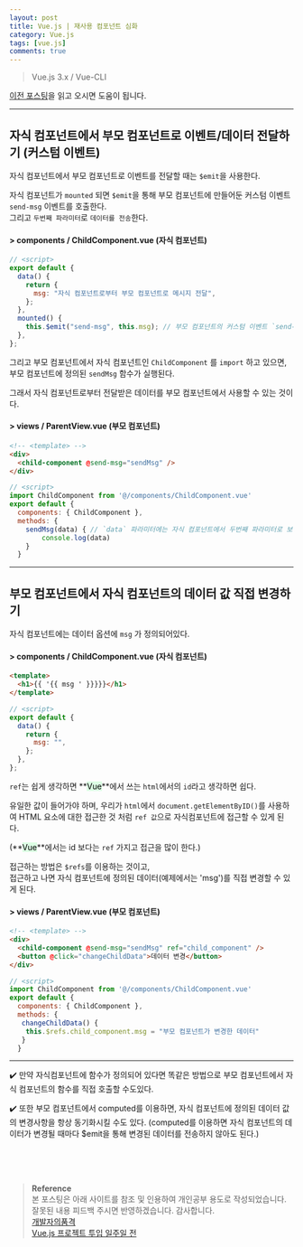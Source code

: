 ```yaml
---
layout: post
title: Vue.js | 재사용 컴포넌트 심화
category: Vue.js
tags: [vue.js]
comments: true
---
```


> Vue.js 3.x / Vue-CLI

[이전 포스팅](https://mojaeya.github.io/vue.js/2022/06/03/vue-reuse-component-basic/)을 읽고 오시면 도움이 됩니다.

---

## 자식 컴포넌트에서 부모 컴포넌트로 이벤트/데이터 전달하기 (커스텀 이벤트)

자식 컴포넌트에서 부모 컴포넌트로 이벤트를 전달할 때는 `$emit`을 사용한다.

자식 컴포넌트가 `mounted` 되면 `$emit`을 통해 부모 컴포넌트에 만들어둔 커스텀 이벤트 `send-msg` 이벤트를 호출한다.  
그리고 `두번째 파라미터`로 `데이터를 전송`한다.

#### > components / ChildComponent.vue (자식 컴포넌트)

```javascript
// <script>
export default {
  data() {
    return {
      msg: "자식 컴포넌트로부터 부모 컴포넌트로 메시지 전달",
    };
  },
  mounted() {
    this.$emit("send-msg", this.msg); // 부모 컴포넌트의 커스텀 이벤트 `send-msg` 호출
  },
};
```

그리고 부모 컴포넌트에서 자식 컴포넌트인 `ChildComponent` 를 `import` 하고 있으면,  
부모 컴포넌트에 정의된 `sendMsg` 함수가 실행된다.

그래서 자식 컴포넌트로부터 전달받은 데이터를 부모 컴포넌트에서 사용할 수 있는 것이다.

#### > views / ParentView.vue (부모 컴포넌트)

```html
<!-- <template> -->
<div>
  <child-component @send-msg="sendMsg" />
</div>
```

```javascript
// <script>
import ChildComponent from '@/components/ChildComponent.vue'
export default {
  components: { ChildComponent },
  methods: {
    sendMsg(data) { // `data` 파라미터에는 자식 컴포넌트에서 두번째 파라미터로 보낸 그 값이 들어간다.
        console.log(data)
    }
  }
```

---

## 부모 컴포넌트에서 자식 컴포넌트의 데이터 값 직접 변경하기

자식 컴포넌트에는 데이터 옵션에 `msg` 가 정의되어있다.

#### > components / ChildComponent.vue (자식 컴포넌트)

```html
<template>
  <h1>{{ '{{ msg ' }}}}}</h1>
</template>
```

```javascript
// <script>
export default {
  data() {
    return {
      msg: "",
    };
  },
};
```

`ref`는 쉽게 생각하면 **<mark style='background-color: #dcffe4'>Vue</mark>**에서 쓰는 `html`에서의 `id`라고 생각하면 쉽다.

유일한 값이 들어가야 하며, 우리가 `html`에서 `document.getElementByID()`를 사용하여 HTML 요소에 대한 접근한 것 처럼 `ref 값`으로 자식컴포넌트에 접근할 수 있게 된다.

(**<mark style='background-color: #dcffe4'>Vue</mark>**에서는 id 보다는 `ref` 가지고 접근을 많이 한다.)

접근하는 방법은 `$refs`를 이용하는 것이고,  
접근하고 나면 자식 컴포넌트에 정의된 데이터(예제에서는 'msg')를 직접 변경할 수 있게 된다.

#### > views / ParentView.vue (부모 컴포넌트)

```html
<!-- <template> -->
<div>
  <child-component @send-msg="sendMsg" ref="child_component" />
  <button @click="changeChildData">데이터 변경</button>
</div>
```

```javascript
// <script>
import ChildComponent from '@/components/ChildComponent.vue'
export default {
  components: { ChildComponent },
  methods: {
   changeChildData() {
    this.$refs.child_component.msg = "부모 컴포넌트가 변경한 데이터"
   }
  }
```

---

✔️ 만약 자식컴포넌트에 함수가 정의되어 있다면 똑같은 방법으로 부모 컴포넌트에서 자식 컴포넌트의 함수를 직접 호출할 수도있다.

✔️ 또한 부모 컴포넌트에서 computed를 이용하면, 자식 컴포넌트에 정의된 데이터 값의 변경사항을 항상 동기화시킬 수도 있다.
(computed를 이용하면 자식 컴포넌트의 데이터가 변경될 때마다 $emit을 통해 변경된 데이터를 전송하지 않아도 된다.)

<br>
<br>
<br>

> **Reference**  
> 본 포스팅은 아래 사이트를 참조 및 인용하여 개인공부 용도로 작성되었습니다.  
> 잘못된 내용 피드백 주시면 반영하겠습니다. 감사합니다.  
> [개발자의품격](https://www.youtube.com/c/개발자의품격)  
> [Vue.js 프로젝트 투입 일주일 전](http://www.yes24.com/Product/Goods/101926719)
